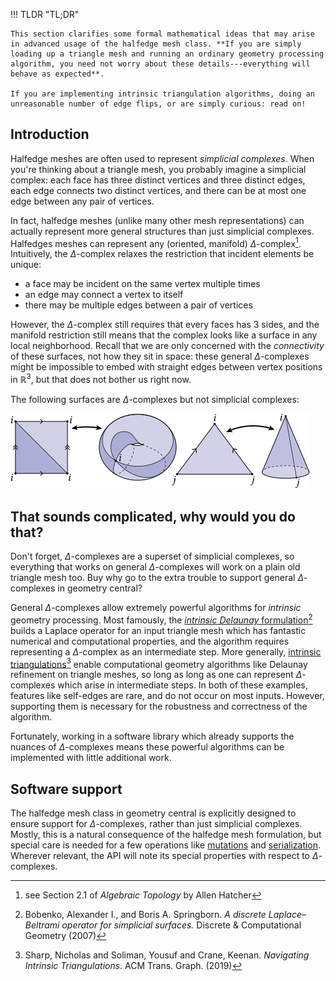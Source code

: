  
!!! TLDR "TL;DR"

    This section clarifies some formal mathematical ideas that may arise in advanced usage of the halfedge mesh class. **If you are simply loading up a triangle mesh and running an ordinary geometry processing algorithm, you need not worry about these details---everything will behave as expected**.

    If you are implementing intrinsic triangulation algorithms, doing an unreasonable number of edge flips, or are simply curious: read on!


## Introduction

Halfedge meshes are often used to represent *simplicial complexes*. When you're thinking about a triangle mesh, you probably imagine a simplicial complex: each face has three distinct vertices and three distinct edges, each edge connects two distinct vertices, and there can be at most one edge between any pair of vertices.

In fact, halfedge meshes (unlike many other mesh representations) can actually represent more general structures than just simplicial complexes. Halfedges meshes can represent any (oriented, manifold) $\Delta$-complex[^1]. Intuitively, the $\Delta$-complex relaxes the restriction that incident elements be unique:
[^1]: see Section 2.1 of *Algebraic Topology* by Allen Hatcher

- a face may be incident on the same vertex multiple times
- an edge may connect a vertex to itself
- there may be multiple edges between a pair of vertices

However, the $\Delta$-complex still requires that every faces has 3 sides, and the manifold restriction still means that the complex looks like a surface in any local neighborhood. Recall that we are only concerned with the _connectivity_ of these surfaces, not how they sit in space: these general $\Delta$-complexes might be impossible to embed with straight edges between vertex positions in $\mathbb{R}^3$, but that does not bother us right now.

The following surfaces are $\Delta$-complexes but not simplicial complexes:

![Delta complex examples](../../media/delta_complex_examples.svg)

## That sounds complicated, why would you do that? 

Don't forget, $\Delta$-complexes are a superset of simplicial complexes, so everything that works on general $\Delta$-complexes will work on a plain old triangle mesh too. Buy why go to the extra trouble to support general $\Delta$-complexes in geometry central?

General $\Delta$-complexes allow extremely powerful algorithms for _intrinsic_ geometry processing. Most famously, the [_intrinsic Delaunay_ formulation](https://arxiv.org/abs/math/0503219)[^2] builds a Laplace operator for an input triangle mesh which has fantastic numerical and computational properties, and the algorithm requires representing a $\Delta$-complex as an intermediate step. More generally, [intrinsic triangulations](http://www.cs.cmu.edu/~kmcrane/Projects/NavigatingIntrinsicTriangulations/paper.pdf)[^3] enable computational geometry algorithms like Delaunay refinement on triangle meshes, so long as long as one can represent $\Delta$-complexes which arise in intermediate steps. In both of these examples, features like self-edges are rare, and do not occur on most inputs. However, supporting them is necessary for the robustness and correctness of the algorithm.

[^2]: Bobenko, Alexander I., and Boris A. Springborn. _A discrete Laplace–Beltrami operator for simplicial surfaces._ Discrete & Computational Geometry (2007)
[^3]: Sharp, Nicholas and Soliman, Yousuf and Crane, Keenan.  _Navigating Intrinsic Triangulations_.  ACM Trans. Graph. (2019)

Fortunately, working in a software library which already supports the nuances of $\Delta$-complexes means these powerful algorithms can be implemented with little additional work.

## Software support

The halfedge mesh class in geometry central is explicitly designed to ensure support for $\Delta$-complexes, rather than just simplicial complexes. Mostly, this is a natural consequence of the halfedge mesh formulation, but special care is needed for a few operations like [mutations](mutation.md) and [serialization](io.md). Wherever relevant, the API will note its special properties with respect to $\Delta$-complexes. 

